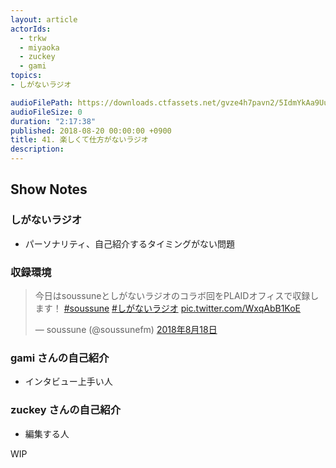 ```yaml
---
layout: article
actorIds:
  - trkw
  - miyaoka
  - zuckey
  - gami
topics:
- しがないラジオ

audioFilePath: https://downloads.ctfassets.net/gvze4h7pavn2/5IdmYkAa9Uu0GsWwu2e0qW/2edafbb2230db40193418faec3e3bd03/41.mp3
audioFileSize: 0
duration: "2:17:38"
published: 2018-08-20 00:00:00 +0900
title: 41. 楽しくて仕方がないラジオ
description:
---
```


## Show Notes

### しがないラジオ

* パーソナリティ、自己紹介するタイミングがない問題

### 収録環境

<blockquote class="twitter-tweet" data-lang="ja"><p lang="ja" dir="ltr">今日はsoussuneとしがないラジオのコラボ回をPLAIDオフィスで収録します！ <a href="https://twitter.com/hashtag/soussune?src=hash&amp;ref_src=twsrc%5Etfw">#soussune</a> <a href="https://twitter.com/hashtag/%E3%81%97%E3%81%8C%E3%81%AA%E3%81%84%E3%83%A9%E3%82%B8%E3%82%AA?src=hash&amp;ref_src=twsrc%5Etfw">#しがないラジオ</a> <a href="https://t.co/WxqAbB1KoE">pic.twitter.com/WxqAbB1KoE</a></p>&mdash; soussune (@soussunefm) <a href="https://twitter.com/soussunefm/status/1030627500865380353?ref_src=twsrc%5Etfw">2018年8月18日</a></blockquote>
<script async src="https://platform.twitter.com/widgets.js" charset="utf-8"></script>

### gami さんの自己紹介

* インタビュー上手い人

### zuckey さんの自己紹介

* 編集する人

WIP
